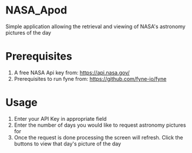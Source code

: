 # NASA_Apod
Simple application allowing the retrieval and viewing of NASA's astronomy pictures of the day


# Prerequisites
1) A free NASA Api key from: https://api.nasa.gov/
2) Prerequisites to run fyne from: https://github.com/fyne-io/fyne

# Usage
1) Enter your API Key in appropriate field
2) Enter the number of days you would like to request astronomy pictures for
3) Once the request is done processing the screen will refresh. Click the buttons to view that day's picture of the day
